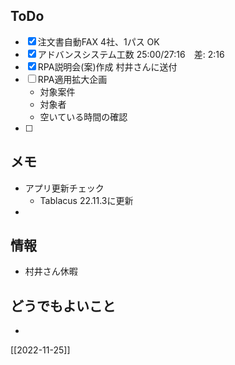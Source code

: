 ## ToDo
- [x] 注文書自動FAX 4社、1パス OK
- [x] アドバンスシステム工数 25:00/27:16　差: 2:16
- [x] RPA説明会(案)作成 村井さんに送付
- [ ] RPA適用拡大企画
	- 対象案件
	- 対象者
	- 空いている時間の確認
- [ ] 

## メモ
- アプリ更新チェック
	- Tablacus 22.11.3に更新
- 


## 情報
- 村井さん休暇


## どうでもよいこと
- 


[[2022-11-25]]

